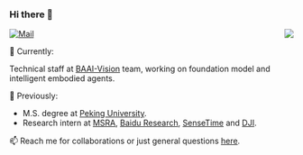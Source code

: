 ### Hi there 👋

<a href="https://github.com/Wolfwjs"><img align='right' src="https://github-readme-stats.vercel.app/api?username=Wolfwjs&show_icons=true"></a>

[![Mail](https://img.shields.io/badge/-jswang@stu.pku.edu.cn-gray?style=flat-square&logo=gmail&logoColor=red&link=)](mailto:jswang@stu.pku.edu.cn)

🌱 Currently:

Technical staff at [BAAI-Vision](https://github.com/baaivision) team, working on foundation model and intelligent embodied agents.

🔭 Previously:

- M.S. degree at [Peking University](https://english.pku.edu.cn/).
- Research intern at [MSRA](https://www.msra.cn/), [Baidu Research](http://research.baidu.com/), [SenseTime](https://www.sensetime.com/en) and [DJI](https://www.robomaster.com/en-US).


📫 Reach me for collaborations or just general questions [here](jswang1023@gmail.com).
